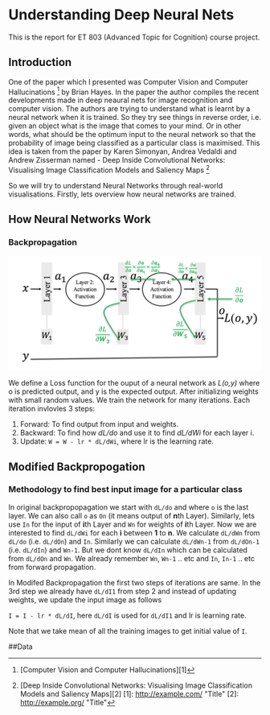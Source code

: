 # Understanding Deep Neural Nets

This is the report for ET 803 (Advanced Topic for Cognition) course project.

## Introduction
One of the paper which I presented was Computer Vision and Computer Hallucinations [^1] by Brian Hayes. In the paper the author compiles the recent developments made in deep neaural nets for image recognition and computer vision. The authors are trying to understand what is learnt by a neural network when it is trained. So they try see things in reverse order, i.e. given an object what is the image that comes to your mind. Or in other words, what should be the optimum input to the neural network so that the probability of image being classified as a particular class is maximised. This idea is taken from the paper by Karen Simonyan, Andrea Vedaldi and Andrew Zisserman named - Deep Inside Convolutional Networks: Visualising Image Classification Models and Saliency Maps [^2]

So we will try to understand Neural Networks through real-world visualisations. Firstly, lets overview how neural networks are trained.

## How Neural Networks Work
### Backpropagation
![Alt](1.png "Title")

We define a Loss function for the ouput of a neural network as *L(o,y)* where o is predicted output, and y is the expected output.
After initializing weights with small random values. We train the network for many iterations. Each iteration invlovles 3 steps:

1. Forward: To find output from input and weights.
2. Backward: To find how *dL/do* and use it to find *dL/dWi* for each layer i.
3. Update: `W = W - lr * dL/dWi`, where lr is the learning rate.

## Modified Backpropogation
### Methodology to find best input image for a particular class

In original backpropopagation we start with `dL/do` and where `o` is the last layer. We can also call `o` as `On` (it means output of **n**th Layer). Similarly, lets use `In` for the input of **i**th Layer and `Wn` for weights of **i**th Layer. Now we are interested to find `dL/dWi` for each **i** between **1** to **n**. We calculate `dL/dWn` from `dL/do` (i.e. `dL/dOn`) and `In`. Similarly we can calculate `dL/dWn-1` from `dL/dOn-1` (i.e. `dL/dIn`) and `Wn-1`. But we dont know `dL/dIn` which can be calculated from `dL/dOn` and `Wn`. We already remember `Wn`, `Wn-1` .. etc and `In`, `In-1` .. etc from forward propagation.

In Modifed Backpropagation the first two steps of iterations are same. In the 3rd step we already have `dL/dI1` from step 2 and instead of updating weights, we update the input image as follows

`I = I - lr * dL/dI`, here `dL/dI` is used for `dL/dI1` and lr is learning rate.

Note that we take mean of all the training images to get initial value of `I`.

##Data



[^1]: [Computer Vision and Computer Hallucinations][1]
[^2]: [Deep Inside Convolutional Networks: Visualising Image Classification Models and Saliency Maps][2]
[1]: http://example.com/ "Title"
[2]: http://example.org/ "Title"